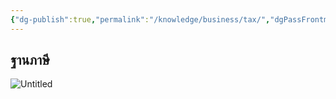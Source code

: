```yaml
---
{"dg-publish":true,"permalink":"/knowledge/business/tax/","dgPassFrontmatter":true}
---
```


## ฐานภาษี
![Untitled](/img/user/Attachments/Tax-2023-04-26.png)